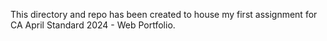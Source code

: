 This directory and repo has been created to house my first assignment for CA April Standard 2024 - Web Portfolio.